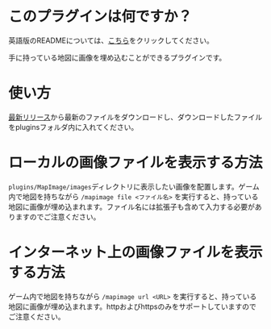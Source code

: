 # このプラグインは何ですか？
英語版のREADMEについては、[こちら](https://github.com/SuikaMCBE/MapImage/blob/main/README.md)をクリックしてください。

手に持っている地図に画像を埋め込むことができるプラグインです。

# 使い方
[最新リリース](https://github.com/SuikaMCBE/MapImage/releases/latest)から最新のファイルをダウンロードし、ダウンロードしたファイルをpluginsフォルダ内に入れてください。

# ローカルの画像ファイルを表示する方法
`plugins/MapImage/images`ディレクトリに表示したい画像を配置します。ゲーム内で地図を持ちながら `/mapimage file <ファイル名>` を実行すると、持っている地図に画像が埋め込まれます。ファイル名には拡張子も含めて入力する必要がありますのでご注意ください。

# インターネット上の画像ファイルを表示する方法
ゲーム内で地図を持ちながら `/mapimage url <URL>` を実行すると、持っている地図に画像が埋め込まれます。httpおよびhttpsのみをサポートしていますのでご注意ください。
